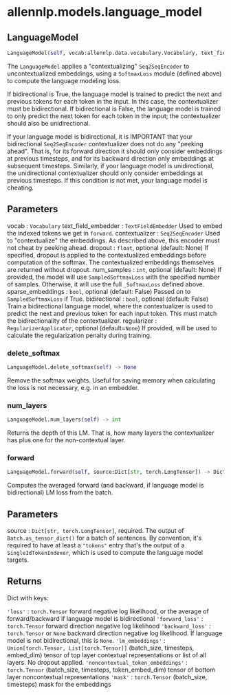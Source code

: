 # allennlp.models.language_model

## LanguageModel
```python
LanguageModel(self, vocab:allennlp.data.vocabulary.Vocabulary, text_field_embedder:allennlp.modules.text_field_embedders.text_field_embedder.TextFieldEmbedder, contextualizer:allennlp.modules.seq2seq_encoders.seq2seq_encoder.Seq2SeqEncoder, dropout:float=None, num_samples:int=None, sparse_embeddings:bool=False, bidirectional:bool=False, initializer:allennlp.nn.initializers.InitializerApplicator=None, regularizer:Union[allennlp.nn.regularizers.regularizer_applicator.RegularizerApplicator, NoneType]=None) -> None
```

The ``LanguageModel`` applies a "contextualizing"
``Seq2SeqEncoder`` to uncontextualized embeddings, using a ``SoftmaxLoss``
module (defined above) to compute the language modeling loss.

If bidirectional is True,  the language model is trained to predict the next and
previous tokens for each token in the input. In this case, the contextualizer must
be bidirectional. If bidirectional is False, the language model is trained to only
predict the next token for each token in the input; the contextualizer should also
be unidirectional.

If your language model is bidirectional, it is IMPORTANT that your bidirectional
``Seq2SeqEncoder`` contextualizer does not do any "peeking ahead". That is, for its
forward direction it should only consider embeddings at previous timesteps, and for
its backward direction only embeddings at subsequent timesteps. Similarly, if your
language model is unidirectional, the unidirectional contextualizer should only
consider embeddings at previous timesteps. If this condition is not met, your
language model is cheating.

Parameters
----------
vocab : ``Vocabulary``
text_field_embedder : ``TextFieldEmbedder``
    Used to embed the indexed tokens we get in ``forward``.
contextualizer : ``Seq2SeqEncoder``
    Used to "contextualize" the embeddings. As described above,
    this encoder must not cheat by peeking ahead.
dropout : ``float``, optional (default: None)
    If specified, dropout is applied to the contextualized embeddings before computation of
    the softmax. The contextualized embeddings themselves are returned without dropout.
num_samples : ``int``, optional (default: None)
    If provided, the model will use ``SampledSoftmaxLoss``
    with the specified number of samples. Otherwise, it will use
    the full ``_SoftmaxLoss`` defined above.
sparse_embeddings : ``bool``, optional (default: False)
    Passed on to ``SampledSoftmaxLoss`` if True.
bidirectional : ``bool``, optional (default: False)
    Train a bidirectional language model, where the contextualizer
    is used to predict the next and previous token for each input token.
    This must match the bidirectionality of the contextualizer.
regularizer : ``RegularizerApplicator``, optional (default=``None``)
    If provided, will be used to calculate the regularization penalty during training.

### delete_softmax
```python
LanguageModel.delete_softmax(self) -> None
```

Remove the softmax weights. Useful for saving memory when calculating the loss
is not necessary, e.g. in an embedder.

### num_layers
```python
LanguageModel.num_layers(self) -> int
```

Returns the depth of this LM. That is, how many layers the contextualizer has plus one for
the non-contextual layer.

### forward
```python
LanguageModel.forward(self, source:Dict[str, torch.LongTensor]) -> Dict[str, torch.Tensor]
```

Computes the averaged forward (and backward, if language model is bidirectional)
LM loss from the batch.

Parameters
----------
source : ``Dict[str, torch.LongTensor]``, required.
    The output of ``Batch.as_tensor_dict()`` for a batch of sentences. By convention,
    it's required to have at least a ``"tokens"`` entry that's the output of a
    ``SingleIdTokenIndexer``, which is used to compute the language model targets.

Returns
-------
Dict with keys:

``'loss'`` : ``torch.Tensor``
    forward negative log likelihood, or the average of forward/backward
    if language model is bidirectional
``'forward_loss'`` : ``torch.Tensor``
    forward direction negative log likelihood
``'backward_loss'`` : ``torch.Tensor`` or ``None``
    backward direction negative log likelihood. If language model is not
    bidirectional, this is ``None``.
``'lm_embeddings'`` : ``Union[torch.Tensor, List[torch.Tensor]]``
    (batch_size, timesteps, embed_dim) tensor of top layer contextual representations or
    list of all layers. No dropout applied.
``'noncontextual_token_embeddings'`` : ``torch.Tensor``
    (batch_size, timesteps, token_embed_dim) tensor of bottom layer noncontextual
    representations
``'mask'`` : ``torch.Tensor``
    (batch_size, timesteps) mask for the embeddings

